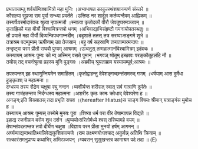 

  
प्रभातायाम्तु शर्वर्याम्विश्वामित्रो महा मुनिः ।अभ्यभाषत काकुत्स्थंशयानम्पर्ण संस्तरे  ॥   
कौसल्या सुप्रजा राम पूर्वा सन्ध्या प्रवर्तते ।उत्तिष्ठ नर शार्दूल कर्तव्यन्दैवम् आह्निकम्  ॥   
तस्यर्षेःपरमोदारंवचः श्रुत्वा नृपात्मजौ ।स्नात्वा कृतोदकौ वीरौ जेपतुष्परमञ्जपम्  ॥   
कृताह्निकौ महा वीर्यौ विश्वामित्रन्तपो धनम् ।अभिवाद्याभिसंहृष्टौ गमनायोपतस्थतुः  ॥   
तौ प्रयाते महा वीर्यौ दिव्यन्त्रिपथगाम्नदीम् ।ददृशाते ततस् तत्र सरय्वाःसङ्गमे शुभे  ॥   
तत्राश्रम पदम्पुम्यम् ऋषीणाम् उग्र तेजसाम् ।बहु वर्ष सहस्राणि तप्यताम्परमन्तपः  ॥   
तन्दृष्ट्वा परम प्रीतौ राघवौ पुम्यम् आश्रमम् ।ऊचतुस् तम्महात्मानंविश्वामित्रम् इदंवचः  ॥   
कस्यायम् आश्रमः पुम्यः को म्व् अस्मिन् वसते पुमान् ।भगवञ् श्रोतुम् इच्छावः परङ्कौतूहलंहि नौ  ॥   
तयोस् तद् वचनंश्रुत्वा प्रहस्य मुनि पुङ्गवः ।अब्रवीच् श्रूयताम्राम यस्यायम्पूर्व;आश्रमः  ॥   
  
तपस्यन्तम् इह स्थाणुम्नियमेन समाहितम् ।कृतोद्वाहन्तु देवेशङ्गच्छन्तंसमरुद् गणम् ।धर्षयाम् आस दुर्मेधा हुङ्कृतश् च महात्मना  ॥   
दग्धस्य तस्य रौद्रेण चक्षुषा रघु नन्दन ।व्यशीर्यन्त शरीरात् स्वात् सर्व गात्राणि दुर्मतेः  ॥   
तस्य गात्रंहतन्तत्र निर्दग्धस्य महात्मना ।अशरीरः कृतः कामः क्रोधाद् देवेश्वरेण ह  ॥   
अनङ्ग;इति विख्यातस् तदा प्रभृति राघव ।(hereafter Hiatus)स चाङ्ग विषयः श्रीमान् यत्राङ्गंस मुमोच ह  ॥   
तस्यायम् आश्रमः पुम्यस् तस्येमे मुनयः पुरा ।शिष्या धर्म परा वीर तेषाम्पापन्न विद्यते  ॥   
इहाद्य रजनीम्राम वसेम शुभ दर्शन ।पुम्ययोःसरितोर्मध्ये श्वस् तरिष्यामहे वयम्  ॥   
तेषाम्संवदताम्तत्र तपो दीर्घेण चक्षुषा ।विज्ञाय परम प्रीता मुनयो हर्षम् आगमन्  ॥   
अर्घ्यम्पाद्यन्तथातिथ्यन्निवेद्यकुशिकात्मजे ।राम लक्ष्मणयोःपश्चाद् अकुर्वन्न् अतिथि क्रियाम्  ॥   
सत्कारंसमनुप्राप्य कथाभिर् अभिरञ्जयन् ।म्यवसन् सुसुखन्तत्र कामाश्रम पदे तदा  ॥ (E)  
